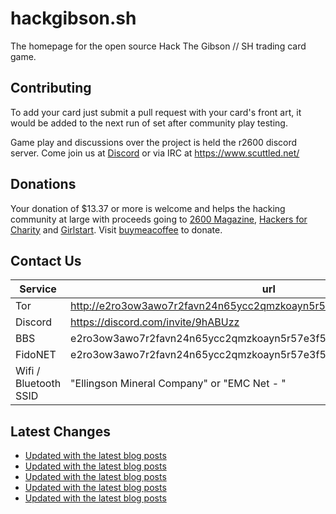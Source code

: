 # hackgibson.sh
The homepage for the open source Hack The Gibson // SH trading card game.


## Contributing

To add your card just submit a pull request with your card's front art, it would be added to the next run of set after community play testing.

Game play and discussions over the project is held the r2600 discord server. Come join us at [Discord](https://discord.com/invite/9hABUzz) or via IRC at https://www.scuttled.net/


## Donations

Your donation of $13.37 or more is welcome and helps the hacking community at large with proceeds going to [2600 Magazine](https://2600.com/), [Hackers for Charity](https://hackersforcharity.org) and [Girlstart](https://girlstart.org).  Visit [buymeacoffee](https://www.buymeacoffee.com/hackgibson.sh) to donate.


## Contact Us

Service | url
-|-
Tor | http://e2ro3ow3awo7r2favn24n65ycc2qmzkoayn5r57e3f56nvjwdcgg32ad.onion
Discord | https://discord.com/invite/9hABUzz
BBS | e2ro3ow3awo7r2favn24n65ycc2qmzkoayn5r57e3f56nvjwdcgg32ad.onion:23
FidoNET | e2ro3ow3awo7r2favn24n65ycc2qmzkoayn5r57e3f56nvjwdcgg32ad.onion:24554
Wifi / Bluetooth SSID | "Ellingson Mineral Company" or "EMC Net - <fidonet address>"

## Latest Changes
<!-- BLOG-POST-LIST:START -->
- [Updated with the latest blog posts](https://github.com/DFW2600/hackgibson.sh/commit/fab2da8ae93308d3619d6ddb0c7d0667ee20e06f)
- [Updated with the latest blog posts](https://github.com/DFW2600/hackgibson.sh/commit/f1cffe9ba9b0c6d8f9dbbbb60db5db4a781612a3)
- [Updated with the latest blog posts](https://github.com/DFW2600/hackgibson.sh/commit/c262cc86bc3f4ecf8ed8f4ec9812b1b1a67b79c1)
- [Updated with the latest blog posts](https://github.com/DFW2600/hackgibson.sh/commit/c05e2f198fe0dd9156ace6e3a51112447ed40368)
- [Updated with the latest blog posts](https://github.com/DFW2600/hackgibson.sh/commit/817755db25d5a407a5468bb7a656be65a03b0743)
<!-- BLOG-POST-LIST:END -->

